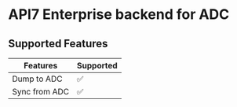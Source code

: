 # API7 Enterprise backend for ADC

## Supported Features

| Features      | Supported |
| ------------- | --------- |
| Dump to ADC   | ✅         |
| Sync from ADC | ✅         |
